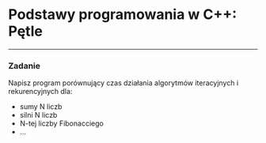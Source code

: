 # Podstawy programowania w C++: Pętle
---

### Zadanie 
Napisz program porównujący czas działania algorytmów iteracyjnych i rekurencyjnych
dla:
- sumy N liczb
- silni N liczb
- N-tej liczby Fibonacciego
- ...

